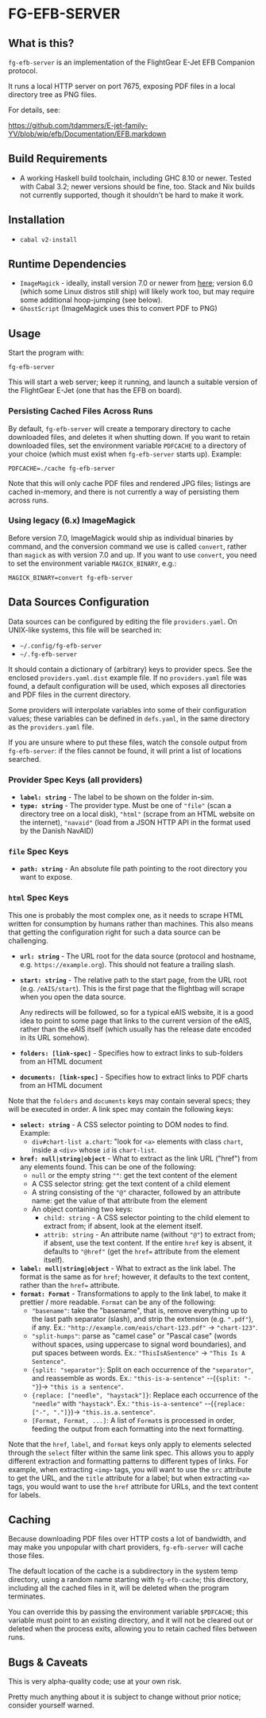 # FG-EFB-SERVER

## What is this?

`fg-efb-server` is an implementation of the FlightGear E-Jet EFB Companion
protocol.

It runs a local HTTP server on port 7675, exposing PDF files in a local
directory tree as PNG files.

For details, see:

https://github.com/tdammers/E-jet-family-YV/blob/wip/efb/Documentation/EFB.markdown  

## Build Requirements

- A working Haskell build toolchain, including GHC 8.10 or newer. Tested with
  Cabal 3.2; newer versions should be fine, too. Stack and Nix builds not
  currently supported, though it shouldn't be hard to make it work.

## Installation

- `cabal v2-install`

## Runtime Dependencies

- `ImageMagick` - ideally, install version 7.0 or newer from
  [here](https://imagemagick.org/script/download.php); version 6.0 (which some
  Linux distros still ship) will likely work too, but may require some
  additional hoop-jumping (see below).
- `GhostScript` (ImageMagick uses this to convert PDF to PNG)

## Usage

Start the program with:

    fg-efb-server

This will start a web server; keep it running, and launch a suitable version of
the FlightGear E-Jet (one that has the EFB on board).

### Persisting Cached Files Across Runs

By default, `fg-efb-server` will create a temporary directory to cache
downloaded files, and deletes it when shutting down. If you want to retain
downloaded files, set the environment variable `PDFCACHE` to a directory of
your choice (which must exist when `fg-efb-server` starts up). Example:

    PDFCACHE=./cache fg-efb-server

Note that this will only cache PDF files and rendered JPG files; listings are
cached in-memory, and there is not currently a way of persisting them across
runs.

### Using legacy (6.x) ImageMagick

Before version 7.0, ImageMagick would ship as individual binaries by command,
and the conversion command we use is called `convert`, rather than `magick` as
with version 7.0 and up. If you want to use `convert`, you need to set the
environment variable `MAGICK_BINARY`, e.g.:

    MAGICK_BINARY=convert fg-efb-server

## Data Sources Configuration

Data sources can be configured by editing the file `providers.yaml`. On
UNIX-like systems, this file will be searched in:

- `~/.config/fg-efb-server`
- `~/.fg-efb-server`

It should contain a dictionary of (arbitrary) keys to provider specs. See the
enclosed `providers.yaml.dist` example file. If no `providers.yaml` file was
found, a default configuration will be used, which exposes all directories and
PDF files in the current directory.

Some providers will interpolate variables into some of their configuration
values; these variables can be defined in `defs.yaml`, in the same directory as
the `providers.yaml` file.

If you are unsure where to put these files, watch the console output from
`fg-efb-server`: if the files cannot be found, it will print a list of
locations searched.

### Provider Spec Keys (all providers)

- **`label: string`** - The label to be shown on the folder in-sim.
- **`type: string`** - The provider type. Must be one of `"file"` (scan a
  directory tree on a local disk), `"html"` (scrape from an HTML website on the
  internet), `"navaid"` (load from a JSON HTTP API in the format used by the
  Danish NavAID)

### `file` Spec Keys

- **`path: string`** - An absolute file path pointing to the root directory you
  want to expose.

### `html` Spec Keys

This one is probably the most complex one, as it needs to scrape HTML written
for consumption by humans rather than machines. This also means that getting
the configuration right for such a data source can be challenging.

- **`url: string`** - The URL root for the data source (protocol and
  hostname, e.g. `https://example.org`). This should not feature a trailing
  slash.
- **`start: string`** - The relative path to the start page, from the URL
  root (e.g. `/eAIS/start`). This is the first page that the flightbag will
  scrape when you open the data source.
  
  Any redirects will be followed, so for a typical eAIS website, it is a good
  idea to point to some page that links to the current version of the eAIS,
  rather than the eAIS itself (which usually has the release date encoded in
  its URL somehow).
- **`folders: [link-spec]`** - Specifies how to extract links to sub-folders
  from an HTML document
- **`documents: [link-spec]`** - Specifies how to extract links to PDF charts
  from an HTML document

Note that the `folders` and `documents` keys may contain several specs; they
will be executed in order.
A link spec may contain the following keys:

- **`select: string`** - A CSS selector pointing to DOM nodes to find.
  Example:
    - `div#chart-list a.chart`: "look for `<a>` elements with class `chart`, inside
      a `<div>` whose `id` is `chart-list`.
- **`href: null|string|object`** - What to extract as the link URL ("href")
  from any elements found. This can be one of the following:
    - `null` or the empty string `""`: get the text content of the element
    - A CSS selector string: get the text content of a child element
    - A string consisting of the `"@"` character, followed by an attribute
      name: get the value of that attribute from the element
    - An object containing two keys:
      - `child: string` - A CSS selector pointing to the child element to
        extract from; if absent, look at the element itself.
      - `attrib: string` - An attribute name (without `"@"`) to extract from;
        if absent, use the text content.
    If the entire `href` key is absent, it defaults to `"@href"` (get the
    `href=` attribute from the element itself).
- **`label: null|string|object`** - What to extract as the link label. The
  format is the same as for `href`; however, it defaults to the text content,
  rather than the `href=` attribute.
- **`format: Format`** - Transformations to apply to the link label, to make it
  prettier / more readable. `Format` can be any of the following:
    - `"basename"`: take the "basename", that is, remove everything up to the
      last path separator (slash), and strip the extension (e.g. `".pdf"`), if
      any. Ex.: `"http://example.com/eais/chart-123.pdf"` -> `"chart-123"`.
    - `"split-humps"`: parse as "camel case" or "Pascal case" (words without
      spaces, using uppercase to signal word boundaries), and put spaces
      between words. Ex.: `"ThisIsASentence"` -> `"This Is A Sentence"`.
    - `{split: "separator"}`: Split on each occurrence of the `"separator"`,
      and reassemble as words. Ex.:
      `"this-is-a-sentence"` --(`{split: "-"}`)-> `"this is a sentence"`.
    - `{replace: ["needle", "haystack"]}`: Replace each occurrence of the
      `"needle"` with `"haystack"`. Ex.:
      `"this-is-a-sentence"` --(`{replace: ["-", "."]}`)-> `"this.is.a.sentence"`.
    - `[Format, Format, ...]`: A list of `Format`s is processed in order,
      feeding the output from each formatting into the next formatting.

Note that the `href`, `label`, and `format` keys only apply to elements
selected through the `select` filter within the same link spec. This allows you
to apply different extraction and formatting patterns to different types of
links. For example, when extracting `<img>` tags, you will want to use
the `src` attribute to get the URL, and the `title` attribute for a label;
but when extracting `<a>` tags, you would want to use the `href` attribute for
URLs, and the text content for labels.

## Caching

Because downloading PDF files over HTTP costs a lot of bandwidth, and may make
you unpopular with chart providers, `fg-efb-server` will cache those files.

The default location of the cache is a subdirectory in the system temp
directory, using a random name starting with `fg-efb-cache`; this directory,
including all the cached files in it, will be deleted when the program
terminates.

You can override this by passing the environment variable `$PDFCACHE`; this
variable must point to an existing directory, and it will not be cleared out or
deleted when the process exits, allowing you to retain cached files between
runs.

## Bugs & Caveats

This is very alpha-quality code; use at your own risk.

Pretty much anything about it is subject to change without prior notice;
consider yourself warned.
